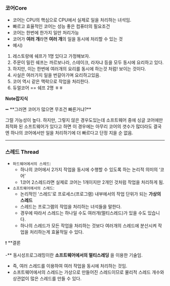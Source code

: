 ### 코어Core

- 코어는 CPU의 핵심으로 CPU에서 실제로 일을 처리하는 녀석임.
- 빠르고 효율적인 코어는 성능 좋은 컴퓨터의 필요조건
- 코어는 한번에 한가지 일만 처리가능
- 코어가 **여러 개**라면 **여러 개**의 일을 동시에 처리할 수 있는 것
- 예시) 
1. 레스토랑에 쉐프가 1명 있다고 가정해보자.
2. 주문이 밀린 쉐프는 까르보나라, 스테이크, 라자냐 등을 모두 동시에 요리하고 있다.
3. 하지만, 이는 한번에 여러개의 요리를 동시에 하는것 처럼! 보이는 것이다.
4. 사실은 여러가지 일을 번갈아가며 요리하고있음.
5. 코어 역시 같은 맥락으로 작업을 처리한다.
6. 듀얼코어 == 쉐프 2명 ㅎㅎ

**Note잡지식**

<aside>
➖ **그러면 코어가 많으면 무조건 빠른거냐?**

그럴 가능성이 높다.
하지만, 그렇지 않은 경우도있는데 소프트웨어 중에 싱글 코어에만 최적화 된 소프트웨어가 있다고 하면 이 경우에는 아무리 코어의 갯수가 많더라도 결국엔 하나의 코어에서만 일을 처리하기에
더 빠르다고 단정 지을 순 없음.

</aside>

---

### 스레드 Thread

- `하드웨어에서의 스레드`:
    - 하나의 코어에서 2가지 작업을 동시에 수행할 수 있도록 하는 논리적 의미의 ‘코어’
    - 1코어 2스레드라면 실제로 코어는 1개이지만 2개인 것처럼 작업을 처리하게 됨.
- `소프트웨어에서의 스레드`:
    - 논리적인 ‘스레드’로 프로세스(프로그램) 내부에서의 작업 단위가 되는 **가상의 스레드**
    - 스레드는 프로그램의 작업을 처리하는 녀석들을 말한다.
    - 경우에 따라서 스레드는 하나일 수도 여러개(멀티스레드)가 있을 수도 있습니다.
    - 하나의 스레드가 모든 작업을 처리하는 것보다 여러개의 스레드에 분산시켜 작업을 처리하는게 효율적일 수 있다.

<aside>
❗ **결론

-** 동시성프로그래밍이란 **소프트웨어에서의 멀티스레딩** 을 이용한 기술임.
- 즉, 여러 스레드를 이용하여 여러 작업을 동시에 처리하는 것임.
- 소프트웨어에서의 스레드는 가상으로 만들어진 스레드이므로 물리적 스레드 개수와 상관없이 많은 스레드를 만들 수 있다.

</aside>

